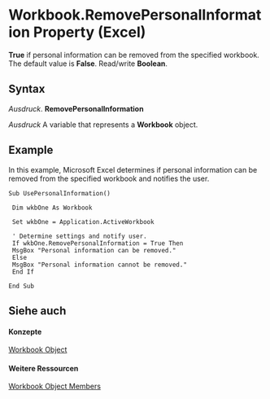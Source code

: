 
# Workbook.RemovePersonalInformation Property (Excel)

 **True** if personal information can be removed from the specified workbook. The default value is **False**. Read/write **Boolean**.


## Syntax

 _Ausdruck_. **RemovePersonalInformation**

 _Ausdruck_ A variable that represents a **Workbook** object.


## Example

In this example, Microsoft Excel determines if personal information can be removed from the specified workbook and notifies the user.


```
Sub UsePersonalInformation() 
 
 Dim wkbOne As Workbook 
 
 Set wkbOne = Application.ActiveWorkbook 
 
 ' Determine settings and notify user. 
 If wkbOne.RemovePersonalInformation = True Then 
 MsgBox "Personal information can be removed." 
 Else 
 MsgBox "Personal information cannot be removed." 
 End If 
 
End Sub
```


## Siehe auch


#### Konzepte


[Workbook Object](8c00aa60-c974-eed3-0812-3c9625eb0d4c.md)
#### Weitere Ressourcen


[Workbook Object Members](http://msdn.microsoft.com/library/dce102a3-25de-3ff4-2ce5-bc56e08baca7%28Office.15%29.aspx)